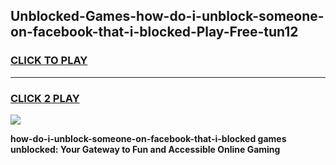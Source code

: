 
## Unblocked-Games-how-do-i-unblock-someone-on-facebook-that-i-blocked-Play-Free-tun12
<h3>
<a href="https://premium76.site?title=how-do-i-unblock-someone-on-facebook-that-i-blocked&ref=18A1">CLICK TO PLAY</a></h3>
<hr>

<h3>
<a href="https://premium76.site?title=how-do-i-unblock-someone-on-facebook-that-i-blocked&ref=18A1">CLICK 2 PLAY</a>
  
</h3>

<a href="https://premium76.site?title=how-do-i-unblock-someone-on-facebook-that-i-blocked&ref=18A1"><img src="https://clearcache.store/games.png"></a>


**how-do-i-unblock-someone-on-facebook-that-i-blocked games unblocked: Your Gateway to Fun and Accessible Online Gaming**
